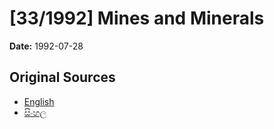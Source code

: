 # [33/1992] Mines and Minerals

**Date:** 1992-07-28

## Original Sources

- [English](https://documents.gov.lk/view/acts/1992/7/33-1992_E.pdf)
- [සිංහල](https://documents.gov.lk/view/acts/1992/7/33-1992_S.pdf)

